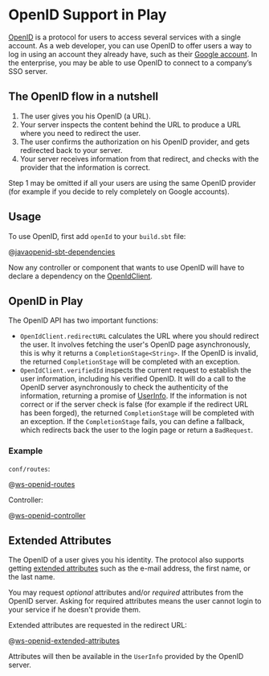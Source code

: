 <!--- Copyright (C) from 2022 The Play Framework Contributors <https://github.com/playframework>, 2011-2021 Lightbend Inc. <https://www.lightbend.com> -->

# OpenID Support in Play

[OpenID](https://openid.net/get-an-openid/what-is-openid/) is a protocol for users to access several services with a single account. As a web developer, you can use OpenID to offer users a way to log in using an account they already have, such as their [Google account](https://developers.google.com/accounts/docs/OpenID). In the enterprise, you may be able to use OpenID to connect to a company’s SSO server.

## The OpenID flow in a nutshell

1. The user gives you his OpenID (a URL).
2. Your server inspects the content behind the URL to produce a URL where you need to redirect the user.
3. The user confirms the authorization on his OpenID provider, and gets redirected back to your server.
4. Your server receives information from that redirect, and checks with the provider that the information is correct.

Step 1 may be omitted if all your users are using the same OpenID provider (for example if you decide to rely completely on Google accounts).

## Usage

To use OpenID, first add `openId` to your `build.sbt` file:

@[javaopenid-sbt-dependencies](code/javaopenid.sbt)

Now any controller or component that wants to use OpenID will have to declare a dependency on the [OpenIdClient](api/java/play/libs/openid/OpenIdClient.html).

## OpenID in Play

The OpenID API has two important functions:

* `OpenIdClient.redirectURL` calculates the URL where you should redirect the user. It involves fetching the user's OpenID page asynchronously, this is why it returns a `CompletionStage<String>`. If the OpenID is invalid, the returned `CompletionStage` will be completed with an exception.
* `OpenIdClient.verifiedId` inspects the current request to establish the user information, including his verified OpenID. It will do a call to the OpenID server asynchronously to check the authenticity of the information, returning a promise of [UserInfo](api/java/play/libs/openid/UserInfo.html). If the information is not correct or if the server check is false (for example if the redirect URL has been forged), the returned `CompletionStage` will be completed with an exception.
If the `CompletionStage` fails, you can define a fallback, which redirects back the user to the login page or return a `BadRequest`.

### Example

`conf/routes`:

@[ws-openid-routes](code/javaguide.ws.routes)

Controller:

@[ws-openid-controller](code/javaguide/ws/controllers/OpenIDController.java)


## Extended Attributes

The OpenID of a user gives you his identity. The protocol also supports getting [extended attributes](https://openid.net/specs/openid-attribute-exchange-1_0.html) such as the e-mail address, the first name, or the last name.

You may request *optional* attributes and/or *required* attributes from the OpenID server. Asking for required attributes means the user cannot login to your service if he doesn't provide them.

Extended attributes are requested in the redirect URL:

@[ws-openid-extended-attributes](code/javaguide/ws/controllers/OpenIDController.java)

Attributes will then be available in the `UserInfo` provided by the OpenID server.

